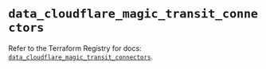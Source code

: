# `data_cloudflare_magic_transit_connectors`

Refer to the Terraform Registry for docs: [`data_cloudflare_magic_transit_connectors`](https://registry.terraform.io/providers/cloudflare/cloudflare/5.5.0/docs/data-sources/magic_transit_connectors).
